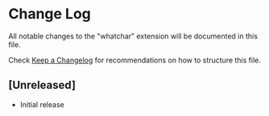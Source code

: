 # Change Log

All notable changes to the "whatchar" extension will be documented in this file.

Check [Keep a Changelog](http://keepachangelog.com/) for recommendations on how to structure this file.

## [Unreleased]

- Initial release